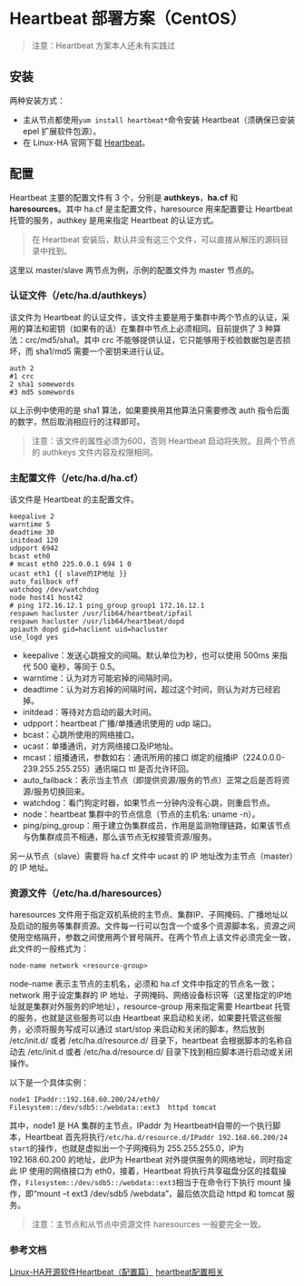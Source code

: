 # Heartbeat 部署方案（CentOS）

> 注意：Heartbeat 方案本人还未有实践过

## 安装
两种安装方式：

- 主从节点都使用`yum install heartbeat*`命令安装 Heartbeat（须确保已安装 epel 扩展软件包源）。
- 在 Linux-HA 官网下载 [Heartbeat](http://www.linux-ha.org/wiki/Downloads)。

## 配置

Heartbeat 主要的配置文件有 3 个，分别是 **authkeys**，**ha.cf** 和 **haresources**。其中 ha.cf 是主配置文件，haresource 用来配置要让 Heartbeat 托管的服务，authkey 是用来指定 Heartbeat 的认证方式。

> 在 Heartbeat 安装后，默认并没有这三个文件，可以直接从解压的源码目录中找到。

这里以 master/slave 两节点为例，示例的配置文件为 master 节点的。

### 认证文件（/etc/ha.d/authkeys）
该文件为 Heartbeat 的认证文件，该文件主要是用于集群中两个节点的认证，采用的算法和密钥（如果有的话）在集群中节点上必须相同。目前提供了 3 种算法：crc/md5/sha1。其中 crc 不能够提供认证，它只能够用于校验数据包是否损坏，而 sha1/md5 需要一个密钥来进行认证。

```
auth 2
#1 crc
2 sha1 somewords
#3 md5 somewords
```

以上示例中使用的是 sha1 算法，如果要换用其他算法只需要修改 auth 指令后面的数字，然后取消相应行的注释即可。

> 注意：该文件的属性必须为600，否则 Heartbeat 启动将失败。且两个节点的 authkeys 文件内容及权限相同。

### 主配置文件（/etc/ha.d/ha.cf）

该文件是 Heartbeat 的主配置文件。

```
keepalive 2
warntime 5
deadtime 30
initdead 120
udpport 6942
bcast eth0
# mcast eth0 225.0.0.1 694 1 0
ucast eth1 {{ slave的IP地址 }}
auto_failback off
watchdog /dev/watchdog
node host41 host42
# ping 172.16.12.1 ping_group group1 172.16.12.1
respawn hacluster /usr/lib64/heartbeat/ipfail
respawn hacluster /usr/lib64/heartbeat/dopd
apiauth dopd gid=haclient uid=hacluster
use_logd yes
```

- keepalive：发送心跳报文的间隔。默认单位为秒，也可以使用 500ms 来指代 500 毫秒，等同于 0.5。
- warntime：认为对方可能宕掉的间隔时间。
- deadtime：认为对方宕掉的间隔时间，超过这个时间，则认为对方已经宕掉。
- initdead：等待对方启动的最大时间。
- udpport：heartbeat 广播/单播通讯使用的 udp 端口。
- bcast：心跳所使用的网络接口。
- ucast：单播通讯，对方网络接口及IP地址。
- mcast：组播通讯，参数如右：通讯所用的接口 绑定的组播IP（224.0.0.0-239.255.255.255）通讯端口 ttl 是否允许环回。
- auto_failback：表示当主节点（即提供资源/服务的节点）正常之后是否将资源/服务切换回来。
- watchdog：看门狗定时器，如果节点一分钟内没有心跳，则重启节点。
- node：heartbeat 集群中的节点信息（节点的主机名: uname -n）。
- ping/ping_group：用于建立伪集群成员，作用是监测物理链路，如果该节点与伪集群成员不相通，那么该节点无权接管资源/服务。

另一从节点（slave）需要将 ha.cf 文件中 ucast 的 IP 地址改为主节点（master）的 IP 地址。

### 资源文件（/etc/ha.d/haresources）
haresources 文件用于指定双机系统的主节点、集群IP、子网掩码、广播地址以及启动的服务等集群资源。文件每一行可以包含一个或多个资源脚本名，资源之间使用空格隔开，参数之间使用两个冒号隔开。在两个节点上该文件必须完全一致，此文件的一般格式为：
```
node-name network <resource-group>
```
node-name 表示主节点的主机名，必须和 ha.cf 文件中指定的节点名一致；network 用于设定集群的 IP 地址、子网掩码、网络设备标识等（这里指定的IP地址就是集群对外服务的IP地址），resource-group 用来指定需要 Heartbeat 托管的服务，也就是这些服务可以由 Heartbeat 来启动和关闭，如果要托管这些服务，必须将服务写成可以通过 start/stop 来启动和关闭的脚本，然后放到 /etc/init.d/ 或者 /etc/ha.d/resource.d/ 目录下，heartbeat 会根据脚本的名称自动去 /etc/init.d 或者 /etc/ha.d/resource.d/ 目录下找到相应脚本进行启动或关闭操作。

以下是一个具体实例：
```
node1 IPaddr::192.168.60.200/24/eth0/  Filesystem::/dev/sdb5::/webdata::ext3  httpd tomcat
```
其中，node1 是 HA 集群的主节点，IPaddr 为 HeartbeatH自带的一个执行脚本，Heartbeat 首先将执行`/etc/ha.d/resource.d/IPaddr 192.168.60.200/24 start`的操作，也就是虚拟出一个子网掩码为 255.255.255.0，IP为 192.168.60.200 的地址，此IP为 Heartbeat 对外提供服务的网络地址，同时指定此 IP 使用的网络接口为 eth0，接着，Heartbeat 将执行共享磁盘分区的挂载操作，`Filesystem::/dev/sdb5::/webdata::ext3`相当于在命令行下执行 mount 操作，即“mount –t ext3 /dev/sdb5 /webdata”，最后依次启动 httpd 和 tomcat 服务。

> 注意：主节点和从节点中资源文件 haresources 一般要完全一致。

### 参考文档

[Linux-HA开源软件Heartbeat（配置篇）](http://ixdba.blog.51cto.com/2895551/548625)
[heartbeat配置相关](https://github.com/chenzhiwei/linux/tree/master/heartbeat)